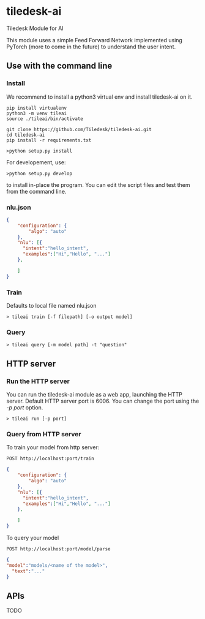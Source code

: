 # tiledesk-ai
Tiledesk Module for AI

This module uses a simple Feed Forward Network implemented using PyTorch (more to come in the future) to understand the user intent.

## Use with the command line

### Install

We recommend to install a python3 virtual env and install tiledesk-ai on it.
 ```
 pip install virtualenv
 python3 -m venv tileai
 source ./tileai/bin/activate
 ```


```
git clone https://github.com/Tiledesk/tiledesk-ai.git
cd tiledesk-ai
pip install -r requirements.txt
```

```
>python setup.py install
```
For developement, use:
```
>python setup.py develop
```
to install in-place the program. You can edit the script files and test them from the command line. 


### nlu.json

```json
{
	"configuration": {
		"algo": "auto"
	},
	"nlu": [{	
      "intent":"hello_intent",
      "examples":["Hi","Hello", "..."]
	},

	]
}
```

### Train
Defaults to local file named nlu.json

```
> tileai train [-f filepath] [-o output model]
```
### Query

```shell
> tileai query [-m model path] -t "question"
```

## HTTP server

### Run the HTTP server

You can run the tiledesk-ai module as a web app, launching the HTTP server.
Default HTTP server port is 6006. You can change the port using the _-p port_ option.

```shell
> tileai run [-p port]
```

### Query from HTTP server
To train your model from http server:
```
POST http://localhost:port/train
```
```json
{
	"configuration": {
		"algo": "auto"
	},
	"nlu": [{	
      "intent":"hello_intent",
      "examples":["Hi","Hello", "..."]
	},

	]
}
```

To query your model
```shell
POST http://localhost:port/model/parse
```
```json
{
"model":"models/<name of the model>",
  "text":"..."
}
```

## APIs

TODO
